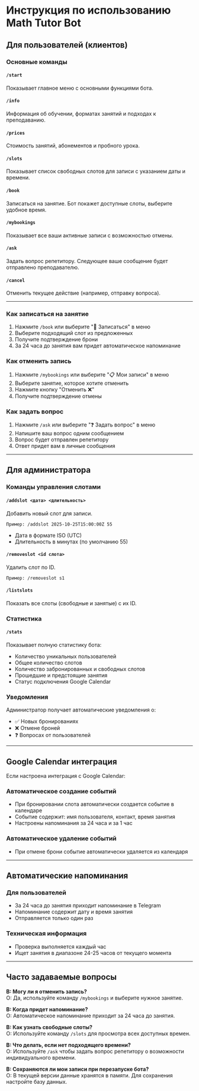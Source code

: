 # Инструкция по использованию Math Tutor Bot

## Для пользователей (клиентов)

### Основные команды

#### `/start`
Показывает главное меню с основными функциями бота.

#### `/info`
Информация об обучении, форматах занятий и подходах к преподаванию.

#### `/prices`
Стоимость занятий, абонементов и пробного урока.

#### `/slots`
Показывает список свободных слотов для записи с указанием даты и времени.

#### `/book`
Записаться на занятие. Бот покажет доступные слоты, выберите удобное время.

#### `/mybookings`
Показывает все ваши активные записи с возможностью отмены.

#### `/ask`
Задать вопрос репетитору. Следующее ваше сообщение будет отправлено преподавателю.

#### `/cancel`
Отменить текущее действие (например, отправку вопроса).

---

### Как записаться на занятие

1. Нажмите `/book` или выберите "📝 Записаться" в меню
2. Выберите подходящий слот из предложенных
3. Получите подтверждение брони
4. За 24 часа до занятия вам придет автоматическое напоминание

### Как отменить запись

1. Нажмите `/mybookings` или выберите "📋 Мои записи" в меню
2. Выберите занятие, которое хотите отменить
3. Нажмите кнопку "Отменить ❌"
4. Получите подтверждение отмены

### Как задать вопрос

1. Нажмите `/ask` или выберите "❓ Задать вопрос" в меню
2. Напишите ваш вопрос одним сообщением
3. Вопрос будет отправлен репетитору
4. Ответ придет вам в личные сообщения

---

## Для администратора

### Команды управления слотами

#### `/addslot <дата> <длительность>`
Добавить новый слот для записи.
```
Пример: /addslot 2025-10-25T15:00:00Z 55
```
- Дата в формате ISO (UTC)
- Длительность в минутах (по умолчанию 55)

#### `/removeslot <id слота>`
Удалить слот по ID.
```
Пример: /removeslot s1
```

#### `/listslots`
Показать все слоты (свободные и занятые) с их ID.

### Статистика

#### `/stats`
Показывает полную статистику бота:
- Количество уникальных пользователей
- Общее количество слотов
- Количество забронированных и свободных слотов
- Прошедшие и предстоящие занятия
- Статус подключения Google Calendar

### Уведомления

Администратор получает автоматические уведомления о:
- ✅ Новых бронированиях
- ❌ Отмене броней
- ❓ Вопросах от пользователей

---

## Google Calendar интеграция

Если настроена интеграция с Google Calendar:

### Автоматическое создание событий
- При бронировании слота автоматически создается событие в календаре
- Событие содержит: имя пользователя, контакт, время занятия
- Настроены напоминания за 24 часа и за 1 час

### Автоматическое удаление событий
- При отмене брони событие автоматически удаляется из календаря

---

## Автоматические напоминания

### Для пользователей
- За 24 часа до занятия приходит напоминание в Telegram
- Напоминание содержит дату и время занятия
- Отправляется только один раз

### Техническая информация
- Проверка выполняется каждый час
- Ищет занятия в диапазоне 24-25 часов от текущего момента

---

## Часто задаваемые вопросы

**В: Могу ли я отменить запись?**  
О: Да, используйте команду `/mybookings` и выберите нужное занятие.

**В: Когда придет напоминание?**  
О: Автоматическое напоминание приходит за 24 часа до занятия.

**В: Как узнать свободные слоты?**  
О: Используйте команду `/slots` для просмотра всех доступных времен.

**В: Что делать, если нет подходящего времени?**  
О: Используйте `/ask` чтобы задать вопрос репетитору о возможности индивидуального времени.

**В: Сохраняются ли мои записи при перезапуске бота?**  
О: В текущей версии данные хранятся в памяти. Для сохранения настройте базу данных.

